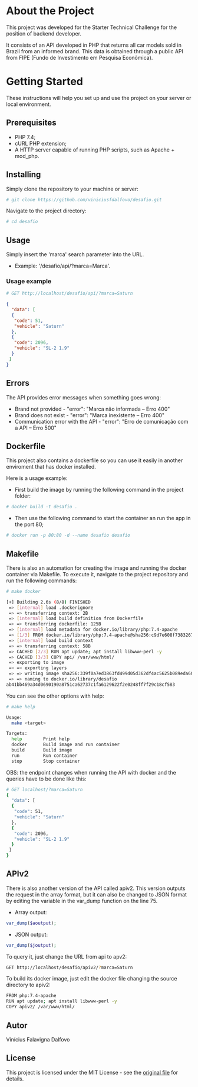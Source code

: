 # About the Project

This project was developed for the Starter Technical Challenge for the position of backend developer.

It consists of an API developed in PHP that returns all car models sold in Brazil from an informed brand. This data is obtained through a public API from FIPE (Fundo de Investimento em Pesquisa Econômica).

# Getting Started

These instructions will help you set up and use the project on your server or local environment.

## Prerequisites
 * PHP 7.4;
 * cURL PHP extension;
 * A HTTP server capable of running PHP scripts, such as Apache + mod_php.

## Installing

Simply clone the repository to your machine or server:
~~~bash
# git clone https://github.com/viniciusfdalfovo/desafio.git
~~~

Navigate to the project directory:
~~~bash
# cd desafio
~~~

## Usage

Simply insert the 'marca' search parameter into the URL.

 * Example: '/desafio/api/?marca=Marca'.

### Usage example

~~~bash
# GET http://localhost/desafio/api/?marca=Saturn
~~~
~~~json
{
  "data": [
  {
   "code": 51,
   "vehicle": "Saturn"
  },
  {
   "code": 2096,
   "vehicle": "SL-2 1.9"
  }
 ]
}
~~~

## Errors

The API provides error messages when something goes wrong:

* Brand not provided - "error": "Marca não informada – Erro 400" 
* Brand does not exist - "error": "Marca inexistente – Erro 400" 
* Communication error with the API - "error": "Erro de comunicação com a API – Erro 500"

## Dockerfile

This project also contains a dockerfile so you can use it easily in another enviroment that has docker installed.

Here is a usage example:
* First build the image by running the following command in the project folder:
~~~~bash
# docker build -t desafio .
~~~~
* Then use the following command to start the container an run the app in the port 80;
~~~~bash
# docker run -p 80:80 -d --name desafio desafio
~~~~

## Makefile

There is also an automation for creating the image and running the docker container via Makefile. To execute it, navigate to the project repository and run the following commands:
~~~~bash
# make docker

[+] Building 2.6s (8/8) FINISHED                                                                                                                                                                                      docker:default
 => [internal] load .dockerignore                                                                                                                                                                                               0.2s
 => => transferring context: 2B                                                                                                                                                                                                 0.0s
 => [internal] load build definition from Dockerfile                                                                                                                                                                            0.2s
 => => transferring dockerfile: 125B                                                                                                                                                                                            0.0s
 => [internal] load metadata for docker.io/library/php:7.4-apache                                                                                                                                                               1.3s
 => [1/3] FROM docker.io/library/php:7.4-apache@sha256:c9d7e608f73832673479770d66aacc8100011ec751d1905ff63fae3fe2e0ca6d                                                                                                         0.0s
 => [internal] load build context                                                                                                                                                                                               0.2s
 => => transferring context: 58B                                                                                                                                                                                                0.0s
 => CACHED [2/3] RUN apt update; apt install libwww-perl -y                                                                                                                                                                     0.0s
 => CACHED [3/3] COPY api/ /var/www/html/                                                                                                                                                                                       0.0s
 => exporting to image                                                                                                                                                                                                          0.1s
 => => exporting layers                                                                                                                                                                                                         0.0s
 => => writing image sha256:339f0a7ed3863fd499d05d362df4ac5625b089eda604510c15ac0fe4da8102e8                                                                                                                                    0.0s
 => => naming to docker.io/library/desafio                                                                                                                                                                                      0.0s
ab41bb469a34d0690190a8751ca62737c1fa6129622f2e0248ff7f29c18cf583
~~~~

You can see the other options with help:
~~~~bash
# make help

Usage:
  make <target>

Targets:
  help        Print help
  docker      Build image and run container
  build       Build image
  run         Run container
  stop        Stop container
~~~~

OBS: the endpoint changes when running the API with docker and the queries have to be done like this:
~~~~bash
# GET localhost/?marca=Saturn
{
  "data": [
  {
   "code": 51,
   "vehicle": "Saturn"
  },
  {
   "code": 2096,
   "vehicle": "SL-2 1.9"
  }
 ]
}
~~~~

## APIv2

There is also another version of the API called apiv2. This version outputs the request in the array format, but it can also be changed to JSON format by editing the variable in the var_dump function on the line 75.
* Array output:
~~~~php
var_dump($aoutput);
~~~~
* JSON output:
~~~~php
var_dump($joutput);
~~~~

To query it, just change the URL from api to apv2:
~~~bash
GET http://localhost/desafio/apiv2/?marca=Saturn
~~~

To build its docker image, just edit the docker file changing the source directory to apiv2:
~~~bash
FROM php:7.4-apache
RUN apt update; apt install libwww-perl -y
COPY apiv2/ /var/www/html/
~~~

## Autor

Vinícius Falavigna Dalfovo

## License

This project is licensed under the MIT License - see the [original file](https://github.com/viniciusfdalfovo/fipe-api/blob/main/LICENSE) for details.

